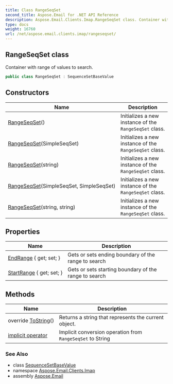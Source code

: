 ```yaml
---
title: Class RangeSeqSet
second_title: Aspose.Email for .NET API Reference
description: Aspose.Email.Clients.Imap.RangeSeqSet class. Container with range of values to search
type: docs
weight: 16760
url: /net/aspose.email.clients.imap/rangeseqset/
---
```

## RangeSeqSet class

Container with range of values to search.

```csharp
public class RangeSeqSet : SequenceSetBaseValue
```

## Constructors

| Name | Description |
| --- | --- |
| [RangeSeqSet](rangeseqset/#constructor)() | Initializes a new instance of the `RangeSeqSet` class. |
| [RangeSeqSet](rangeseqset/#constructor_1)(SimpleSeqSet) | Initializes a new instance of the `RangeSeqSet` class. |
| [RangeSeqSet](rangeseqset/#constructor_3)(string) | Initializes a new instance of the `RangeSeqSet` class. |
| [RangeSeqSet](rangeseqset/#constructor_2)(SimpleSeqSet, SimpleSeqSet) | Initializes a new instance of the `RangeSeqSet` class. |
| [RangeSeqSet](rangeseqset/#constructor_4)(string, string) | Initializes a new instance of the `RangeSeqSet` class. |

## Properties

| Name | Description |
| --- | --- |
| [EndRange](../../aspose.email.clients.imap/rangeseqset/endrange/) { get; set; } | Gets or sets ending boundary of the range to search |
| [StartRange](../../aspose.email.clients.imap/rangeseqset/startrange/) { get; set; } | Gets or sets starting boundary of the range to search |

## Methods

| Name | Description |
| --- | --- |
| override [ToString](../../aspose.email.clients.imap/rangeseqset/tostring/)() | Returns a string that represents the current object. |
| [implicit operator](../../aspose.email.clients.imap/rangeseqset/op_implicit/) | Implicit conversion operation from `RangeSeqSet` to String |

### See Also

* class [SequenceSetBaseValue](../sequencesetbasevalue/)
* namespace [Aspose.Email.Clients.Imap](../../aspose.email.clients.imap/)
* assembly [Aspose.Email](../../)


